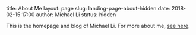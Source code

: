 title: About Me
layout: page
slug: landing-page-about-hidden
date: 2018-02-15 17:00
author: Michael Li
status: hidden

This is the homepage and blog of Michael Li. For more about me, [see here](https://wayofnumbers.com/about-me).

